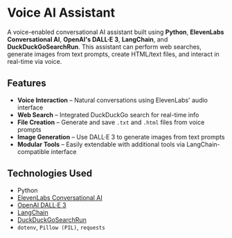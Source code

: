 #  Voice AI Assistant

A voice-enabled conversational AI assistant built using **Python**, **ElevenLabs Conversational AI**, **OpenAI's DALL·E 3**, **LangChain**, and **DuckDuckGoSearchRun**. This assistant can perform web searches, generate images from text prompts, create HTML/text files, and interact in real-time via voice.

##  Features

-  **Voice Interaction** – Natural conversations using ElevenLabs' audio interface
-  **Web Search** – Integrated DuckDuckGo search for real-time info
-  **File Creation** – Generate and save `.txt` and `.html` files from voice prompts
-  **Image Generation** – Use DALL·E 3 to generate images from text prompts
-  **Modular Tools** – Easily extendable with additional tools via LangChain-compatible interface

##  Technologies Used

- Python
- [ElevenLabs Conversational AI](https://www.elevenlabs.io/)
- [OpenAI DALL·E 3](https://platform.openai.com/docs/guides/images)
- [LangChain](https://www.langchain.com/)
- [DuckDuckGoSearchRun](https://python.langchain.com/docs/integrations/tools/ddg)
- `dotenv`, `Pillow (PIL)`, `requests`


